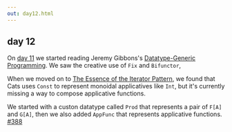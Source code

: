 ```yaml
---
out: day12.html
---
```


  [day11]: day11.html
  [Gibbons2006]: http://www.cs.ox.ac.uk/jeremy.gibbons/publications/dgp.pdf
  [iterator2009]: http://www.comlab.ox.ac.uk/jeremy.gibbons/publications/iterator.pdf
  [388]: https://github.com/non/cats/pull/388

day 12
------

On [day 11][day11] we started reading Jeremy Gibbons's
[Datatype-Generic Programming][Gibbons2006].
We saw the creative use of `Fix` and `Bifunctor`,

When we moved on to [The Essence of the Iterator Pattern][iterator2009],
we found that Cats uses `Const` to represent
monoidal applicatives like `Int`, but it's currently missing
a way to compose applicative functions.

We started with a custon datatype called `Prod`
that represents a pair of `F[A]` and `G[A]`,
then we also added `AppFunc` that represents applicative functions.
[#388][388]
